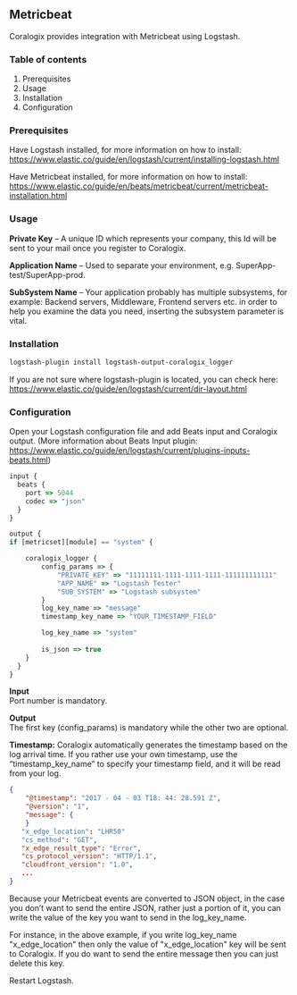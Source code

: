 ## Metricbeat


Coralogix provides integration with Metricbeat using Logstash.

### Table of contents

1. Prerequisites
2. Usage
3. Installation
4. Configuration

### Prerequisites
Have Logstash installed, for more information on how to install: https://www.elastic.co/guide/en/logstash/current/installing-logstash.html  

Have Metricbeat installed, for more information on how to install: https://www.elastic.co/guide/en/beats/metricbeat/current/metricbeat-installation.html

### Usage

**Private Key** – A unique ID which represents your company, this Id will be sent to your mail once you register to Coralogix.

**Application Name** – Used to separate your environment, e.g. SuperApp-test/SuperApp-prod.

**SubSystem Name** – Your application probably has multiple subsystems, for example: Backend servers, Middleware, Frontend servers etc. in order to help you examine the data you need, inserting the subsystem parameter is vital.

### Installation

```bash
logstash-plugin install logstash-output-coralogix_logger
```

If you are not sure where logstash-plugin is located, you can check here:  
https://www.elastic.co/guide/en/logstash/current/dir-layout.html

### Configuration

Open your Logstash configuration file and add Beats input and Coralogix output. (More information about Beats Input plugin: https://www.elastic.co/guide/en/logstash/current/plugins-inputs-beats.html)

```javascript
input {
  beats {
    port => 5044
    codec => "json"
  }
}

output {
if [metricset][module] == "system" {

    coralogix_logger { 
        config_params => {
            "PRIVATE_KEY" => "11111111-1111-1111-1111-111111111111"
            "APP_NAME" => "Logstash Tester"
            "SUB_SYSTEM" => "Logstash subsystem"
        } 
        log_key_name => "message"
        timestamp_key_name => "YOUR_TIMESTAMP_FIELD"

        log_key_name => "system"
        
        is_json => true
    }
  }
}  
```
**Input**  
Port number is mandatory. 

**Output**  
The first key (config_params) is mandatory while the other two are optional.

**Timestamp:**  Coralogix automatically generates the timestamp based on the log arrival time.  If you rather use your own timestamp, use the “timestamp_key_name” to specify your timestamp field, and it will be read from your log. 

```json
{
    "@timestamp": "2017 - 04 - 03 T18: 44: 28.591 Z",
    "@version": "1",
    "message": {
    }
   "x_edge_location": "LHR50"
   "cs_method": "GET",
   "x_edge_result_type": "Error",
   "cs_protocol_version": "HTTP/1.1",
   "cloudfront_version": "1.0",
   ...
}
```
Because your Metricbeat events are converted to JSON object, in the case you don’t want to send the entire JSON, rather just a portion of it, you can write the value of the key you want to send in the log_key_name.

For instance, in the above example, if you write log_key_name "x_edge_location" then only the value of "x_edge_location" key will be sent to Coralogix. If you do want to send the entire message then you can just delete this key.

Restart Logstash.
